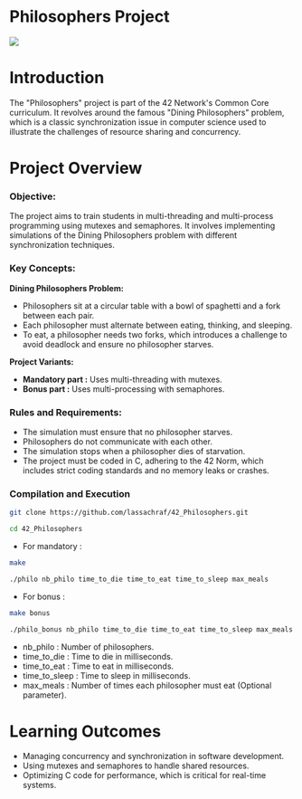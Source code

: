 # Philosophers Project

![](https://camo.githubusercontent.com/026f17ed41fee573861aef3ca619febc8c9f00f3c495a7200026957acdb9686d/68747470733a2f2f6d656469612e6c6963646e2e636f6d2f646d732f696d6167652f4435363132415147364648334831306e6971672f61727469636c652d636f7665725f696d6167652d736872696e6b5f3732305f313238302f302f313639303639383239323335383f653d3231343734383336343726763d6265746126743d416a324644746a574a35316361455878362d4a564c4b5f773975673265626b4677654e73526478694c5163)

# Introduction

The "Philosophers" project is part of the 42 Network's Common Core curriculum. It revolves around the famous "Dining Philosophers" problem, which is a classic synchronization issue in computer science used to illustrate the challenges of resource sharing and concurrency.

# Project Overview

### Objective:
The project aims to train students in multi-threading and multi-process programming using mutexes and semaphores. It involves implementing simulations of the Dining Philosophers problem with different synchronization techniques.

### Key Concepts:

  **Dining Philosophers Problem:**
  
   * Philosophers sit at a circular table with a bowl of spaghetti and a fork between each pair.
   * Each philosopher must alternate between eating, thinking, and sleeping.
   * To eat, a philosopher needs two forks, which introduces a challenge to avoid deadlock and 
      ensure no philosopher starves.

  **Project Variants:**
      
   * **Mandatory part :** Uses multi-threading with mutexes.
   * **Bonus part     :** Uses multi-processing with semaphores.

### Rules and Requirements:

  * The simulation must ensure that no philosopher starves.
  * Philosophers do not communicate with each other.
  * The simulation stops when a philosopher dies of starvation.
  * The project must be coded in C, adhering to the 42 Norm, which 
    includes strict coding standards and no memory leaks or crashes.

### Compilation and Execution

```bash
git clone https://github.com/lassachraf/42_Philosophers.git
```
```bash
cd 42_Philosophers
```
* For mandatory :
``` bash
make
```
``` bash
./philo nb_philo time_to_die time_to_eat time_to_sleep max_meals
```
* For bonus :
``` bash
make bonus
```
``` bash
./philo_bonus nb_philo time_to_die time_to_eat time_to_sleep max_meals
```
  * nb_philo : Number of philosophers.
  * time_to_die : Time to die in milliseconds.
  * time_to_eat : Time to eat in milliseconds.
  * time_to_sleep : Time to sleep in milliseconds.
  * max_meals : Number of times each philosopher must eat (Optional parameter).

# Learning Outcomes

   * Managing concurrency and synchronization in software development.
   * Using mutexes and semaphores to handle shared resources.
   * Optimizing C code for performance, which is critical for real-time systems.

